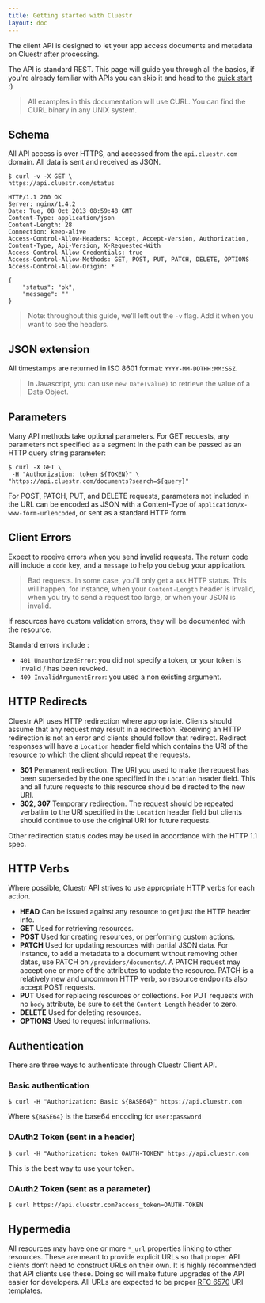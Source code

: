 ```yaml
---
title: Getting started with Cluestr
layout: doc
---
```


The client API is designed to let your app access documents and metadata on Cluestr after processing.

The API is standard REST. This page will guide you through all the basics, if you're already familiar with APIs you can skip it and head to the [quick start](/quick-start) ;)

> All examples in this documentation will use CURL. You can find the CURL binary in any UNIX system.

## Schema

All API access is over HTTPS, and accessed from the `api.cluestr.com` domain. All data is sent and received as JSON.

	$ curl -v -X GET \
	https://api.cluestr.com/status

	HTTP/1.1 200 OK
	Server: nginx/1.4.2
	Date: Tue, 08 Oct 2013 08:59:48 GMT
	Content-Type: application/json
	Content-Length: 28
	Connection: keep-alive
	Access-Control-Allow-Headers: Accept, Accept-Version, Authorization, Content-Type, Api-Version, X-Requested-With
	Access-Control-Allow-Credentials: true
	Access-Control-Allow-Methods: GET, POST, PUT, PATCH, DELETE, OPTIONS
	Access-Control-Allow-Origin: *

	{
		"status": "ok",
		"message": ""
	}

> Note: throughout this guide, we'll left out the `-v` flag. Add it when you want to see the headers.

## JSON extension
All timestamps are returned in ISO 8601 format: `YYYY-MM-DDTHH:MM:SSZ`.

> In Javascript, you can use `new Date(value)` to retrieve the value of a Date Object.

## Parameters

Many API methods take optional parameters. For GET requests, any parameters not specified as a segment in the path can be passed as an HTTP query string parameter:

	$ curl -X GET \
	 -H "Authorization: token ${TOKEN}" \
	"https://api.cluestr.com/documents?search=${query}"


For POST, PATCH, PUT, and DELETE requests, parameters not included in the URL can be encoded as JSON with a Content-Type of `application/x-www-form-urlencoded`, or sent as a standard HTTP form.

## Client Errors

Expect to receive errors when you send invalid requests. The return code will include a `code` key, and a `message` to help you debug your application.

> Bad requests.
> In some case, you'll only get a `4XX` HTTP status. This will happen, for instance, when your `Content-Length` header is invalid, when you try to send a request too large, or when your JSON is invalid.

If resources have custom validation errors, they will be documented with the resource.

Standard errors include :

* `401 UnauthorizedError`: you did not specify a token, or your token is invalid / has been revoked.
* `409 InvalidArgumentError`: you used a non existing argument.

## HTTP Redirects

Cluestr API uses HTTP redirection where appropriate. Clients should assume that any request may result in a redirection. Receiving an HTTP redirection is not an error and clients should follow that redirect. Redirect responses will have a `Location` header field which contains the URI of the resource to which the client should repeat the requests.

- __301__ Permanent redirection. The URI you used to make the request has been superseded by the one specified in the `Location` header field. This and all future requests to this resource should be directed to the new URI.
- __302, 307__ Temporary redirection. The request should be repeated verbatim to the URI specified in the `Location` header field but clients should continue to use the original URI for future requests.

Other redirection status codes may be used in accordance with the HTTP 1.1 spec.

## HTTP Verbs

Where possible, Cluestr API strives to use appropriate HTTP verbs for each action.

- __HEAD__ Can be issued against any resource to get just the HTTP header info.
- __GET__ Used for retrieving resources.
- __POST__ Used for creating resources, or performing custom actions.
- __PATCH__ Used for updating resources with partial JSON data. For instance, to add a metadata to a document without removing other datas, use PATCH on `/providers/documents/`. A PATCH request may accept one or more of the attributes to update the resource. PATCH is a relatively new and uncommon HTTP verb, so resource endpoints also accept POST requests.
- __PUT__ Used for replacing resources or collections. For PUT requests with no `body` attribute, be sure to set the `Content-Length` header to zero.
- __DELETE__ Used for deleting resources.
- __OPTIONS__ Used to request informations.

## Authentication

There are three ways to authenticate through Cluestr Client API.

### Basic authentication
	$ curl -H "Authorization: Basic ${BASE64}" https://api.cluestr.com

Where `${BASE64}` is the base64 encoding for `user:password`

### OAuth2 Token (sent in a header)
	$ curl -H "Authorization: token OAUTH-TOKEN" https://api.cluestr.com
This is the best way to use your token.

### OAuth2 Token (sent as a parameter)
	$ curl https://api.cluestr.com?access_token=OAUTH-TOKEN


## Hypermedia
All resources may have one or more `*_url` properties linking to other resources. These are meant to provide explicit URLs so that proper API clients don’t need to construct URLs on their own. It is highly recommended that API clients use these. Doing so will make future upgrades of the API easier for developers. All URLs are expected to be proper [RFC 6570](http://tools.ietf.org/html/rfc6570) URI templates.
